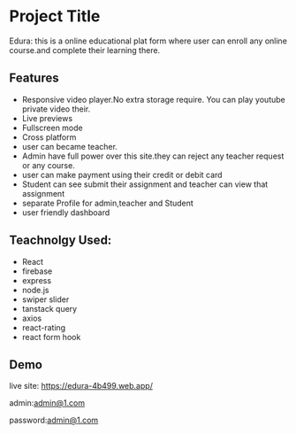 
# Project Title

Edura: this is a online educational plat form where user can enroll any online course.and complete their learning there.




## Features

- Responsive video player.No extra storage require. You can play youtube private video their.
- Live previews
- Fullscreen mode
- Cross platform
- user can  became teacher.
- Admin have full power over this site.they can reject any teacher request or any course.
- user can make payment using their credit or debit card
- Student can see submit their assignment and teacher can view that assignment
- separate Profile for admin,teacher and Student
- user friendly dashboard


## Teachnolgy Used:
- React
- firebase
- express
- node.js
- swiper slider
- tanstack query
- axios
- react-rating
- react form hook





## Demo

live site: https://edura-4b499.web.app/

admin:admin@1.com

password:admin@1.com

